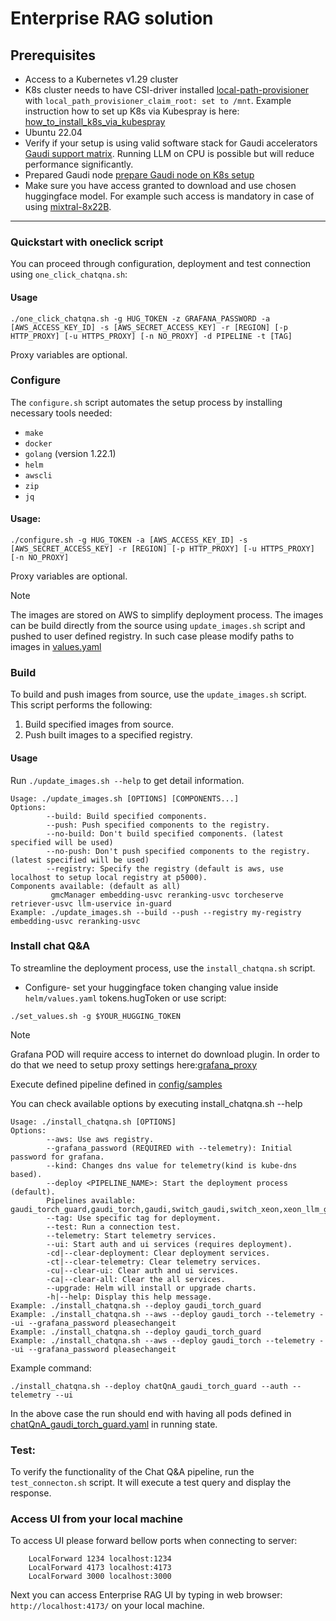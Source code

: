 # Enterprise RAG solution
## Prerequisites

- Access to a Kubernetes v1.29 cluster 
- K8s cluster needs to have CSI-driver installed [local-path-provisioner](https://github.com/rancher/local-path-provisioner) with  `local_path_provisioner_claim_root: set to /mnt`. Example instruction how to set up K8s via Kubespray is here: [how_to_install_k8s_via_kubespray](https://github.com/intel-innersource/applications.ai.enterprise-rag.enterprise-ai-solution/blob/rls-v0.5.x/docs/install_kubernetes.md)
- Ubuntu 22.04
- Verify if your setup is using valid software stack for Gaudi accelerators [Gaudi support matrix](https://docs.habana.ai/en/latest/Support_Matrix/Support_Matrix.html). Running LLM on CPU is possible but will reduce performance significantly.
- Prepared Gaudi node [prepare Gaudi node on K8s setup](https://github.com/intel-innersource/applications.ai.enterprise-rag.enterprise-ai-solution/blob/rls-v0.5.x/deployment/microservices-connector/PREPARE_GAUDI.md)
- Make sure you have access granted to download and use chosen huggingface model. For example such access is mandatory in case of using  [mixtral-8x22B](https://huggingface.co/mistralai/Mixtral-8x22B-Instruct-v0.1).

------------

### Quickstart with oneclick script

You can proceed through configuration, deployment and test connection using `one_click_chatqna.sh`:

#### Usage
```
./one_click_chatqna.sh -g HUG_TOKEN -z GRAFANA_PASSWORD -a [AWS_ACCESS_KEY_ID] -s [AWS_SECRET_ACCESS_KEY] -r [REGION] [-p HTTP_PROXY] [-u HTTPS_PROXY] [-n NO_PROXY] -d PIPELINE -t [TAG]
```
Proxy variables are optional.

###  Configure
The `configure.sh` script automates the setup process by installing necessary tools needed:

- `make`
- `docker`
- `golang` (version 1.22.1)
- `helm`
- `awscli`
- `zip`
- `jq`

#### Usage:
```
./configure.sh -g HUG_TOKEN -a [AWS_ACCESS_KEY_ID] -s [AWS_SECRET_ACCESS_KEY] -r [REGION] [-p HTTP_PROXY] [-u HTTPS_PROXY] [-n NO_PROXY]
```
Proxy variables are optional.
> [!NOTE]
> The images are stored on AWS to simplify deployment process. The images can be build directly from the source using `update_images.sh` script and pushed to user defined registry. In such case please modify paths to images in [values.yaml](https://github.com/intel-innersource/applications.ai.enterprise-rag.enterprise-ai-solution/blob/rls-v0.5.x/deployment/microservices-connector/helm/values.yaml)

### Build
To build and push images from source, use the `update_images.sh` script. This script performs the following:
1. Build specified images from source.
2. Push built images to a specified registry.

#### Usage
Run `./update_images.sh --help` to get detail information.

```
Usage: ./update_images.sh [OPTIONS] [COMPONENTS...]
Options:
        --build: Build specified components.
        --push: Push specified components to the registry.
        --no-build: Don't build specified components. (latest specified will be used)
        --no-push: Don't push specified components to the registry. (latest specified will be used)
        --registry: Specify the registry (default is aws, use localhost to setup local registry at p5000).
Components available: (default as all)
         gmcManager embedding-usvc reranking-usvc torcheserve retriever-usvc llm-uservice in-guard
Example: ./update_images.sh --build --push --registry my-registry embedding-usvc reranking-usvc
```

### Install chat Q&A
To streamline the deployment process, use the `install_chatqna.sh` script.

- Configure-  set your huggingface token changing value inside `helm/values.yaml` tokens.hugToken or use script:

```
./set_values.sh -g $YOUR_HUGGING_TOKEN
```
> [!NOTE]
> Grafana POD will require access to internet do download plugin. In order to do that we need to setup proxy settings here:[grafana_proxy](https://github.com/intel-innersource/applications.ai.enterprise-rag.enterprise-ai-solution/blob/rls-v0.5.x/telemetry/helm/values.yaml)

Execute defined pipeline defined in [config/samples](https://github.com/intel-innersource/applications.ai.enterprise-rag.enterprise-ai-solution/blob/rls-v0.5.x/deployment/microservices-connector/config/samples/)

You can check available options by executing install_chatqna.sh --help
```
Usage: ./install_chatqna.sh [OPTIONS]
Options:
        --aws: Use aws registry.
        --grafana_password (REQUIRED with --telemetry): Initial password for grafana.
        --kind: Changes dns value for telemetry(kind is kube-dns based).
        --deploy <PIPELINE_NAME>: Start the deployment process (default).
        Pipelines available: gaudi_torch_guard,gaudi_torch,gaudi,switch_gaudi,switch_xeon,xeon_llm_guard,xeon_torch_llm_guard,xeon_torch,xeon
        --tag: Use specific tag for deployment.
        --test: Run a connection test.
        --telemetry: Start telemetry services.
        --ui: Start auth and ui services (requires deployment).
        -cd|--clear-deployment: Clear deployment services.
        -ct|--clear-telemetry: Clear telemetry services.
        -cu|--clear-ui: Clear auth and ui services.
        -ca|--clear-all: Clear the all services.
        --upgrade: Helm will install or upgrade charts.
        -h|--help: Display this help message.
Example: ./install_chatqna.sh --deploy gaudi_torch_guard
Example: ./install_chatqna.sh --aws --deploy gaudi_torch --telemetry --ui --grafana_password pleasechangeit
Example: ./install_chatqna.sh --deploy gaudi_torch_guard
Example: ./install_chatqna.sh --aws --deploy gaudi_torch --telemetry --ui --grafana_password pleasechangeit

```
Example command:
```
./install_chatqna.sh --deploy chatQnA_gaudi_torch_guard --auth --telemetry --ui
```

In the above case the run should end with having all pods defined in [chatQnA_gaudi_torch_guard.yaml](https://github.com/intel-innersource/applications.ai.enterprise-rag.enterprise-ai-solution/blob/rls-v0.5.0/deployment/microservices-connector/config/samples/chatQnA_gaudi_torch.yaml) in running state.

### Test:
To verify the functionality of the Chat Q&A pipeline, run the `test_connecton.sh` script. It will execute a test query and display the response.

### Access UI from your local machine

To access UI please forward bellow ports when connecting to server:

```
    LocalForward 1234 localhost:1234
    LocalForward 4173 localhost:4173
    LocalForward 3000 localhost:3000
``` 

Next you can access Enterprise RAG UI by typing in web browser: `http://localhost:4173/` on your local machine.


